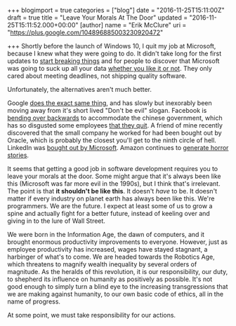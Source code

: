 +++
blogimport = true
categories = ["blog"]
date = "2016-11-25T15:11:00Z"
draft = true
title = "Leave Your Morals At The Door"
updated = "2016-11-25T15:11:52.000+00:00"
[author]
name = "Erik McClure"
uri = "https://plus.google.com/104896885003230920472"

+++
Shortly before the launch of Windows 10, I quit my job at Microsoft, because I knew what they were going to do. It didn't take long for the first updates to [start breaking things]() and for people to discover that Microsoft was going to suck up all your data [whether you like it or not](). They only cared about meeting deadlines, not shipping quality software.

Unfortunately, the alternatives aren't much better.

Google [does the exact same thing](), and has slowly but inexorably been moving away from it's short lived "Don't be evil" slogan. Facebook is [bending over backwards]() to accommodate the chinese government, which has so disgusted some employees [that they quit](). A friend of mine recently discovered that the small company he worked for had been bought out by Oracle, which is probably the closest you'll get to the ninth circle of hell. LinkedIn was [bought out by Microsoft](). Amazon continues to [generate horror stories](). 

It seems that getting a good job in software development requires you to leave your morals at the door. Some might argue that it's always been like this (Microsoft was far more evil in the 1990s), but I think that's irrelevant. The point is that **it shouldn't be like this**. It doesn't *have* to be. It doesn't matter if every industry on planet earth has always been like this. We're programmers. We are the future. I expect at least some of us to grow a spine and actually fight for a better future, instead of keeling over and giving in to the lure of Wall Street.

We were born in the Information Age, the dawn of computers, and it brought enormous productivity improvements to everyone. However, just as employee productivity has increased, wages have stayed stagnant, a harbinger of what's to come. We are headed towards the Robotics Age, which threatens to magnify wealth inequality by several orders of magnitude. As the heralds of this revolution, it is our responsibility, our duty, to shepherd its influence on humanity as positively as possible. It's not good enough to simply turn a blind eye to the increasing transgressions that we are making against humanity, to our own basic code of ethics, all in the name of progress. 

At some point, we must take responsibility for our actions.
